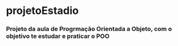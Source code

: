 # projetoEstadio
### Projeto da aula de Progrmação Orientada a Objeto, com o objetivo te estudar e praticar o POO
